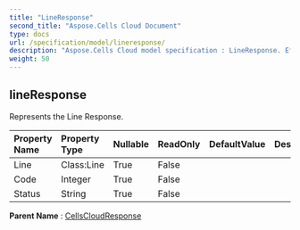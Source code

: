 ```yaml
---
title: "LineResponse"
second_title: "Aspose.Cells Cloud Document"
type: docs
url: /specification/model/lineresponse/
description: "Aspose.Cells Cloud model specification : LineResponse. Effortlessly handle Excel and other spreadsheet documents with features like opening, generating, editing, splitting, merging, comparing, and converting."
weight: 50
---
```


## **lineResponse**

Represents the Line Response. 

| Property Name | Property Type | Nullable |  ReadOnly | DefaultValue | Description | 
| :- | :- | :- |:- |  :- | :- |
| Line | Class:Line | True |  False |  |  |  
| Code | Integer | True |  False |  |  |  
| Status | String | True |  False |  |  |  

**Parent Name** : [CellsCloudResponse](cellscloudresponse)


